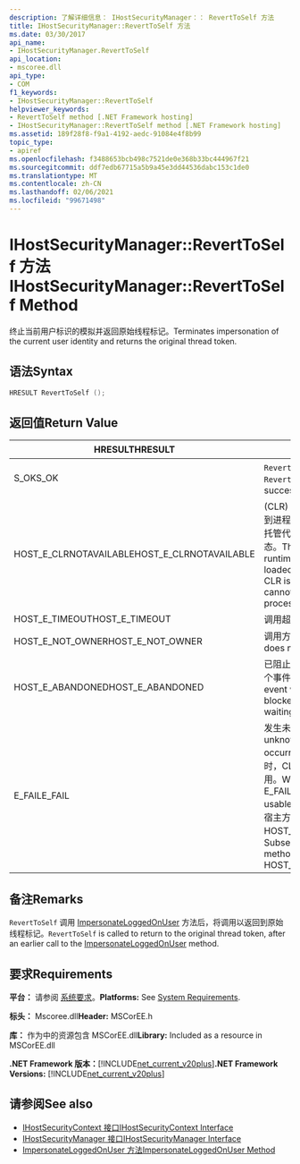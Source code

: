 ```yaml
---
description: 了解详细信息： IHostSecurityManager：： RevertToSelf 方法
title: IHostSecurityManager::RevertToSelf 方法
ms.date: 03/30/2017
api_name:
- IHostSecurityManager.RevertToSelf
api_location:
- mscoree.dll
api_type:
- COM
f1_keywords:
- IHostSecurityManager::RevertToSelf
helpviewer_keywords:
- RevertToSelf method [.NET Framework hosting]
- IHostSecurityManager::RevertToSelf method [.NET Framework hosting]
ms.assetid: 189f28f8-f9a1-4192-aedc-91084e4f8b99
topic_type:
- apiref
ms.openlocfilehash: f3488653bcb498c7521de0e368b33bc444967f21
ms.sourcegitcommit: ddf7edb67715a5b9a45e3dd44536dabc153c1de0
ms.translationtype: MT
ms.contentlocale: zh-CN
ms.lasthandoff: 02/06/2021
ms.locfileid: "99671498"
---
```

# <a name="ihostsecuritymanagerreverttoself-method"></a><span data-ttu-id="6e25b-103">IHostSecurityManager::RevertToSelf 方法</span><span class="sxs-lookup"><span data-stu-id="6e25b-103">IHostSecurityManager::RevertToSelf Method</span></span>

<span data-ttu-id="6e25b-104">终止当前用户标识的模拟并返回原始线程标记。</span><span class="sxs-lookup"><span data-stu-id="6e25b-104">Terminates impersonation of the current user identity and returns the original thread token.</span></span>  
  
## <a name="syntax"></a><span data-ttu-id="6e25b-105">语法</span><span class="sxs-lookup"><span data-stu-id="6e25b-105">Syntax</span></span>  
  
```cpp  
HRESULT RevertToSelf ();  
```  
  
## <a name="return-value"></a><span data-ttu-id="6e25b-106">返回值</span><span class="sxs-lookup"><span data-stu-id="6e25b-106">Return Value</span></span>  
  
|<span data-ttu-id="6e25b-107">HRESULT</span><span class="sxs-lookup"><span data-stu-id="6e25b-107">HRESULT</span></span>|<span data-ttu-id="6e25b-108">说明</span><span class="sxs-lookup"><span data-stu-id="6e25b-108">Description</span></span>|  
|-------------|-----------------|  
|<span data-ttu-id="6e25b-109">S_OK</span><span class="sxs-lookup"><span data-stu-id="6e25b-109">S_OK</span></span>|<span data-ttu-id="6e25b-110">`RevertToSelf` 已成功返回。</span><span class="sxs-lookup"><span data-stu-id="6e25b-110">`RevertToSelf` returned successfully.</span></span>|  
|<span data-ttu-id="6e25b-111">HOST_E_CLRNOTAVAILABLE</span><span class="sxs-lookup"><span data-stu-id="6e25b-111">HOST_E_CLRNOTAVAILABLE</span></span>|<span data-ttu-id="6e25b-112"> (CLR) 的公共语言运行时未加载到进程中，或 CLR 处于无法运行托管代码或成功处理调用的状态。</span><span class="sxs-lookup"><span data-stu-id="6e25b-112">The common language runtime (CLR) has not been loaded into a process, or the CLR is in a state in which it cannot run managed code or process the call successfully.</span></span>|  
|<span data-ttu-id="6e25b-113">HOST_E_TIMEOUT</span><span class="sxs-lookup"><span data-stu-id="6e25b-113">HOST_E_TIMEOUT</span></span>|<span data-ttu-id="6e25b-114">调用超时。</span><span class="sxs-lookup"><span data-stu-id="6e25b-114">The call timed out.</span></span>|  
|<span data-ttu-id="6e25b-115">HOST_E_NOT_OWNER</span><span class="sxs-lookup"><span data-stu-id="6e25b-115">HOST_E_NOT_OWNER</span></span>|<span data-ttu-id="6e25b-116">调用方不拥有该锁。</span><span class="sxs-lookup"><span data-stu-id="6e25b-116">The caller does not own the lock.</span></span>|  
|<span data-ttu-id="6e25b-117">HOST_E_ABANDONED</span><span class="sxs-lookup"><span data-stu-id="6e25b-117">HOST_E_ABANDONED</span></span>|<span data-ttu-id="6e25b-118">已阻止的线程或纤程正在等待某个事件时，该事件被取消。</span><span class="sxs-lookup"><span data-stu-id="6e25b-118">An event was canceled while a blocked thread or fiber was waiting on it.</span></span>|  
|<span data-ttu-id="6e25b-119">E_FAIL</span><span class="sxs-lookup"><span data-stu-id="6e25b-119">E_FAIL</span></span>|<span data-ttu-id="6e25b-120">发生未知的灾难性故障。</span><span class="sxs-lookup"><span data-stu-id="6e25b-120">An unknown catastrophic failure occurred.</span></span> <span data-ttu-id="6e25b-121">当方法返回 E_FAIL 时，CLR 在该进程内将不再可用。</span><span class="sxs-lookup"><span data-stu-id="6e25b-121">When a method returns E_FAIL, the CLR is no longer usable within the process.</span></span> <span data-ttu-id="6e25b-122">对宿主方法的后续调用会返回 HOST_E_CLRNOTAVAILABLE。</span><span class="sxs-lookup"><span data-stu-id="6e25b-122">Subsequent calls to hosting methods return HOST_E_CLRNOTAVAILABLE.</span></span>|  
  
## <a name="remarks"></a><span data-ttu-id="6e25b-123">备注</span><span class="sxs-lookup"><span data-stu-id="6e25b-123">Remarks</span></span>  

 <span data-ttu-id="6e25b-124">`RevertToSelf` 调用 [ImpersonateLoggedOnUser](ihostsecuritymanager-impersonateloggedonuser-method.md) 方法后，将调用以返回到原始线程标记。</span><span class="sxs-lookup"><span data-stu-id="6e25b-124">`RevertToSelf` is called to return to the original thread token, after an earlier call to the [ImpersonateLoggedOnUser](ihostsecuritymanager-impersonateloggedonuser-method.md) method.</span></span>  
  
## <a name="requirements"></a><span data-ttu-id="6e25b-125">要求</span><span class="sxs-lookup"><span data-stu-id="6e25b-125">Requirements</span></span>  

 <span data-ttu-id="6e25b-126">**平台：** 请参阅 [系统要求](../../get-started/system-requirements.md)。</span><span class="sxs-lookup"><span data-stu-id="6e25b-126">**Platforms:** See [System Requirements](../../get-started/system-requirements.md).</span></span>  
  
 <span data-ttu-id="6e25b-127">**标头：** Mscoree.dll</span><span class="sxs-lookup"><span data-stu-id="6e25b-127">**Header:** MSCorEE.h</span></span>  
  
 <span data-ttu-id="6e25b-128">**库：** 作为中的资源包含 MSCorEE.dll</span><span class="sxs-lookup"><span data-stu-id="6e25b-128">**Library:** Included as a resource in MSCorEE.dll</span></span>  
  
 <span data-ttu-id="6e25b-129">**.NET Framework 版本：**[!INCLUDE[net_current_v20plus](../../../../includes/net-current-v20plus-md.md)]</span><span class="sxs-lookup"><span data-stu-id="6e25b-129">**.NET Framework Versions:** [!INCLUDE[net_current_v20plus](../../../../includes/net-current-v20plus-md.md)]</span></span>  
  
## <a name="see-also"></a><span data-ttu-id="6e25b-130">请参阅</span><span class="sxs-lookup"><span data-stu-id="6e25b-130">See also</span></span>

- [<span data-ttu-id="6e25b-131">IHostSecurityContext 接口</span><span class="sxs-lookup"><span data-stu-id="6e25b-131">IHostSecurityContext Interface</span></span>](ihostsecuritycontext-interface.md)
- [<span data-ttu-id="6e25b-132">IHostSecurityManager 接口</span><span class="sxs-lookup"><span data-stu-id="6e25b-132">IHostSecurityManager Interface</span></span>](ihostsecuritymanager-interface.md)
- [<span data-ttu-id="6e25b-133">ImpersonateLoggedOnUser 方法</span><span class="sxs-lookup"><span data-stu-id="6e25b-133">ImpersonateLoggedOnUser Method</span></span>](ihostsecuritymanager-impersonateloggedonuser-method.md)
